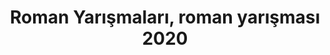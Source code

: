 ---
layout: category
headline: "Roman Yarışması"
subline: "Ülkemizde düzenlenen <strong>roman yazma yarışmaları</strong> listesine bu sayfadan erişebilirsiniz.
    2020 yılındaki <strong>roman ödülleri</strong> ve <strong>roman yarışmalarının</strong> detaylarını görüntelemek için aşağıdaki linklere tıklayabilirsiniz."
title: "Roman Yarışmaları, roman yarışması 2020"
key: "roman yarışması"
description: "roman yarışması 2020, roman yarışmaları, roman yazma yarışmaları, roman ödülleri, kitap ödülleri"
permalink: "roman-yarismalari/"
---